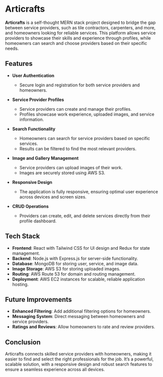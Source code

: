 # Articrafts

**Articrafts** is a self-thought MERN stack project designed to bridge the gap between service providers, such as tile contractors, carpenters, and more, and homeowners looking for reliable services. This platform allows service providers to showcase their skills and experience through profiles, while homeowners can search and choose providers based on their specific needs.

## Features

- **User Authentication**
  - Secure login and registration for both service providers and homeowners.

- **Service Provider Profiles**
  - Service providers can create and manage their profiles.
  - Profiles showcase work experience, uploaded images, and service information.

- **Search Functionality**
  - Homeowners can search for service providers based on specific services.
  - Results can be filtered to find the most relevant providers.

- **Image and Gallery Management**
  - Service providers can upload images of their work.
  - Images are securely stored using AWS S3.

- **Responsive Design**
  - The application is fully responsive, ensuring optimal user experience across devices and screen sizes.

- **CRUD Operations**
  - Providers can create, edit, and delete services directly from their profile dashboard.

## Tech Stack

- **Frontend**: React with Tailwind CSS for UI design and Redux for state management.
- **Backend**: Node.js with Express.js for server-side functionality.
- **Database**: MongoDB for storing user, service, and image data.
- **Image Storage**: AWS S3 for storing uploaded images.
- **Routing**: AWS Route 53 for domain and routing management.
- **Deployment**: AWS EC2 instances for scalable, reliable application hosting.

## Future Improvements

- **Enhanced Filtering**: Add additional filtering options for homeowners.
- **Messaging System**: Direct messaging between homeowners and service providers.
- **Ratings and Reviews**: Allow homeowners to rate and review providers.

## Conclusion

Articrafts connects skilled service providers with homeowners, making it easier to find and select the right professionals for the job. It’s a powerful, scalable solution, with a responsive design and robust search features to ensure a seamless experience across all devices.

